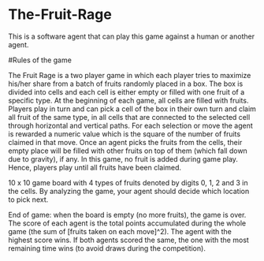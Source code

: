 # The-Fruit-Rage
This is a software agent that can play this game against a human or another agent.

#Rules of the game

The Fruit Rage is a two player game in which each player tries to maximize his/her share from a batch of fruits randomly placed in a box. The box is divided into cells and each cell is either empty or filled with one fruit of a specific type.
At the beginning of each game, all cells are filled with fruits. Players play in turn and can pick a cell of the box in their own turn and claim all fruit of the same type, in all cells that are connected to the selected cell through horizontal and vertical paths. For each selection or move the agent is rewarded a numeric value which is the square of the number of fruits claimed in that move. Once an agent picks the fruits from the cells, their empty place will be filled with other fruits on top of them (which fall down due to gravity), if any. In this game, no fruit is added during game play. Hence, players play until all fruits have been claimed.

10 x 10 game board with 4 types of fruits denoted by digits 0, 1, 2 and 3 in the cells. By analyzing the game, your agent should decide which location to pick next.

End of game: when the board is empty (no more fruits), the game is over. The score of each agent is the total points accumulated during the whole game (the sum of [fruits taken on each move]^2). The agent with the highest score wins. If both agents scored the same, the one with the most remaining time wins (to avoid draws during the competition).
